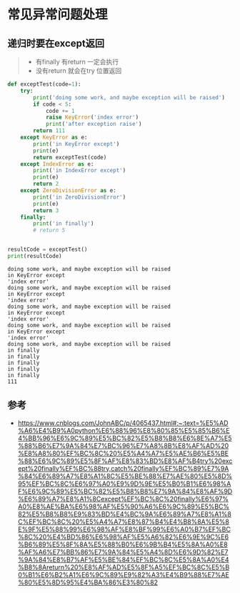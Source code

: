 # 常见异常问题处理

## 递归时要在except返回

> - 有finally 有return 一定会执行
> - 没有return 就会在try 位置返回


```python
def exceptTest(code=1):
    try:
        print('doing some work, and maybe exception will be raised')
        if code < 5:
            code += 1
            raise KeyError('index error')
            print('after exception raise')
        return 111
    except KeyError as e:
        print('in KeyError except')
        print(e)
        return exceptTest(code)
    except IndexError as e:
        print('in IndexError except')
        print(e)
        return 2
    except ZeroDivisionError as e:
        print('in ZeroDivisionError')
        print(e)
        return 3
    finally:
        print('in finally')
        # return 5


resultCode = exceptTest()
print(resultCode)
```

    doing some work, and maybe exception will be raised
    in KeyError except
    'index error'
    doing some work, and maybe exception will be raised
    in KeyError except
    'index error'
    doing some work, and maybe exception will be raised
    in KeyError except
    'index error'
    doing some work, and maybe exception will be raised
    in KeyError except
    'index error'
    doing some work, and maybe exception will be raised
    in finally
    in finally
    in finally
    in finally
    in finally
    111


## 参考

- https://www.cnblogs.com/JohnABC/p/4065437.html#:~:text=%E5%AD%A6%E4%B9%A0python%E6%88%96%E8%80%85%E5%85%B6%E4%BB%96%E6%9C%89%E5%BC%82%E5%B8%B8%E6%8E%A7%E5%88%B6%E7%9A%84%E7%BC%96%E7%A8%8B%E8%AF%AD%20%E8%A8%80%EF%BC%8C%20%E5%A4%A7%E5%AE%B6%E5%BE%88%E6%9C%89%E5%8F%AF%E8%83%BD%E8%AF%B4try%20except%20finally%EF%BC%88try,catch%20finally%EF%BC%89%E7%9A%84%E6%89%A7%E8%A1%8C%E5%BE%88%E7%AE%80%E5%8D%95%EF%BC%8C%E6%97%A0%E9%9D%9E%E5%B0%B1%E6%98%AF%E6%9C%89%E5%BC%82%E5%B8%B8%E7%9A%84%E8%AF%9D%E6%89%A7%E8%A1%8Cexcept%EF%BC%8C%20finally%E6%97%A0%E8%AE%BA%E6%98%AF%E5%90%A6%E6%9C%89%E5%BC%82%E5%B8%B8%E9%83%BD%E4%BC%9A%E6%89%A7%E8%A1%8C%EF%BC%8C%20%E5%A4%A7%E8%87%B4%E4%B8%8A%E5%8E%9F%E5%88%99%E6%98%AF%E8%BF%99%E6%A0%B7%EF%BC%8C%20%E4%BD%86%E6%98%AF%E5%A6%82%E6%9E%9C%E6%B6%89%E5%8F%8A%E5%88%B0%E6%9B%B4%E5%8A%A0%E8%AF%A6%E7%BB%86%E7%9A%84%E5%A4%8D%E6%9D%82%E7%9A%84%E8%B7%AF%E5%BE%84%EF%BC%8C%E5%8A%A0%E4%B8%8Areturn%20%E8%AF%AD%E5%8F%A5%EF%BC%8C%E5%B0%B1%E6%B2%A1%E6%9C%89%E9%82%A3%E4%B9%88%E7%AE%80%E5%8D%95%E4%BA%86%E3%80%82

